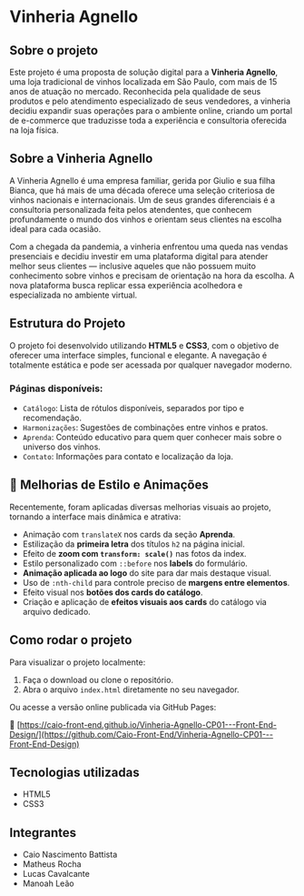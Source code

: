 # Vinheria Agnello

## Sobre o projeto

Este projeto é uma proposta de solução digital para a **Vinheria Agnello**, uma loja tradicional de vinhos localizada em São Paulo, com mais de 15 anos de atuação no mercado. Reconhecida pela qualidade de seus produtos e pelo atendimento especializado de seus vendedores, a vinheria decidiu expandir suas operações para o ambiente online, criando um portal de e-commerce que traduzisse toda a experiência e consultoria oferecida na loja física.

## Sobre a Vinheria Agnello

A Vinheria Agnello é uma empresa familiar, gerida por Giulio e sua filha Bianca, que há mais de uma década oferece uma seleção criteriosa de vinhos nacionais e internacionais. Um de seus grandes diferenciais é a consultoria personalizada feita pelos atendentes, que conhecem profundamente o mundo dos vinhos e orientam seus clientes na escolha ideal para cada ocasião.

Com a chegada da pandemia, a vinheria enfrentou uma queda nas vendas presenciais e decidiu investir em uma plataforma digital para atender melhor seus clientes — inclusive aqueles que não possuem muito conhecimento sobre vinhos e precisam de orientação na hora da escolha. A nova plataforma busca replicar essa experiência acolhedora e especializada no ambiente virtual.

## Estrutura do Projeto

O projeto foi desenvolvido utilizando **HTML5** e **CSS3**, com o objetivo de oferecer uma interface simples, funcional e elegante. A navegação é totalmente estática e pode ser acessada por qualquer navegador moderno.

### Páginas disponíveis:

- `Catálogo`: Lista de rótulos disponíveis, separados por tipo e recomendação.  
- `Harmonizações`: Sugestões de combinações entre vinhos e pratos.  
- `Aprenda`: Conteúdo educativo para quem quer conhecer mais sobre o universo dos vinhos.  
- `Contato`: Informações para contato e localização da loja.

## 💅 Melhorias de Estilo e Animações

Recentemente, foram aplicadas diversas melhorias visuais ao projeto, tornando a interface mais dinâmica e atrativa:

- Animação com `translateX` nos cards da seção **Aprenda**.
- Estilização da **primeira letra** dos títulos `h2` na página inicial.
- Efeito de **zoom com `transform: scale()`** nas fotos da index.
- Estilo personalizado com `::before` nos **labels** do formulário.
- **Animação aplicada ao logo** do site para dar mais destaque visual.
- Uso de `:nth-child` para controle preciso de **margens entre elementos**.
- Efeito visual nos **botões dos cards do catálogo**.
- Criação e aplicação de **efeitos visuais aos cards** do catálogo via arquivo dedicado.

## Como rodar o projeto

Para visualizar o projeto localmente:

1. Faça o download ou clone o repositório.
2. Abra o arquivo `index.html` diretamente no seu navegador.

Ou acesse a versão online publicada via GitHub Pages:

🔗 [https://caio-front-end.github.io/Vinheria-Agnello-CP01---Front-End-Design/](https://github.com/Caio-Front-End/Vinheria-Agnello-CP01---Front-End-Design)

## Tecnologias utilizadas

- HTML5
- CSS3

## Integrantes

- Caio Nascimento Battista  
- Matheus Rocha  
- Lucas Cavalcante  
- Manoah Leão  
